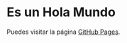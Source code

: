 # Es un Hola Mundo
 
Puedes visitar la página [GitHub Pages](https://elif-cotton.github.io/HolaMundo/).
